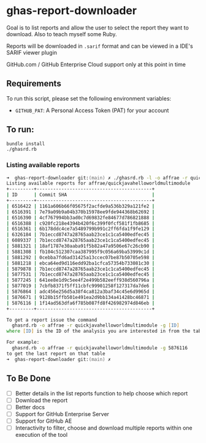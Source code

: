 # ghas-report-downloader

Goal is to list reports and allow the user to select the report they want to download. Also to teach myself some Ruby.

Reports will be downloaded in `.sarif` format and can be viewed in a IDE's SARIF viewer plugin

GitHub.com / GitHub Enterprise Cloud support only at this point in time

## Requirements

To run this script, please set the following environment variables:

- `GITHUB_PAT`: A Personal Access Token (PAT) for your account

## To run:

``` zsh
bundle install
./ghasrd.rb
```
### Listing available reports

``` zsh
➜  ghas-report-downloader git:(main) ✗ ./ghasrd.rb -l -o affrae -r quickjavahelloworldmultimodule
Listing available reports for affrae/quickjavahelloworldmultimodule
+---------+------------------------------------------+
| ID      | Commit SHA                               |
+---------+------------------------------------------+
| 6516422 | 1161a606b66f05675f2acfde9a536b329a121fe2 |
| 6516391 | 7e79a09b9a04b370b15978ee9fde944368b62692 |
| 6516390 | 4cf767994bb3ad0c7d69832fe84677d786821888 |
| 6516388 | c920fc218e4394b420f6c399f0fcf581f1fb8685 |
| 6516361 | 6b178ddc4ce7a5489799b991c2ff6fda1f9fe129 |
| 6326184 | 7b1eccd8747a28765aab23ce1c1ca5400edfec45 |
| 6089337 | 7b1eccd8747a28765aab23ce1c1ca5400edfec45 |
| 5881321 | 18af1787e30aaba91f5b82a47a9506e67c26cb90 |
| 5881308 | fb104c512307caa387995f9c056a69ba53999c1d |
| 5881292 | 0cebba7fd6ad31425a13ccec07be87b50705e598 |
| 5881218 | ebca64ed9d116edd92ba1cfca57354b733081c30 |
| 5879878 | 7b1eccd8747a28765aab23ce1c1ca5400edfec45 |
| 5877531 | 7b1eccd8747a28765aab23ce1c1ca5400edfec45 |
| 5877245 | 641ee8e1d9c5ee4f2e499b582eeff938d560796a |
| 5877019 | 7cbfb8371f5ff11cbfc99901258f127317da7de6 |
| 5876864 | adc456e256d5a38f4ca812a3baf34c45e6d9965d |
| 5876671 | 9128b15ffb501e491ea2d9bb134a41428bc46871 |
| 5876116 | 1f14ad563dfa6f785b087fd8f426982974d846eb |
+---------+------------------------------------------+

To get a report issue the command
  ghasrd.rb -o affrae -r quickjavahelloworldmultimodule -g [ID]
where [ID] is the ID of the analysis you are interested in from the table above.

For example:
  ghasrd.rb -o affrae -r quickjavahelloworldmultimodule -g 5876116
to get the last report on that table 
➜  ghas-report-downloader git:(main) ✗
``` 

## To Be Done

- [ ] Better details in the list reports function to help choose which report
- [ ] Download the report
- [ ] Better docs
- [ ] Support for GitHub Enterprise Server
- [ ] Support for GitHub AE
- [ ] Interactivity to filter, choose and download multiple reports within one execution of the tool
